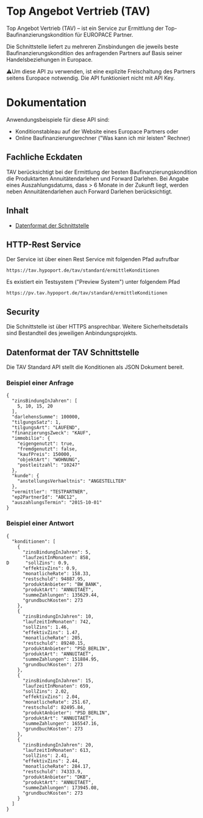  
# Top Angebot Vertrieb (TAV)
 
Top Angebot Vertrieb (TAV) – ist ein Service zur Ermittlung der Top-Baufinanzierungskondition für EUROPACE Partner.

Die Schnittstelle liefert zu mehreren Zinsbindungen die jeweils beste Baufinanzierungskondition des anfragenden Partners auf Basis seiner Handelsbeziehungen in Europace.

⚠️Um diese API zu verwenden, ist eine explizite Freischaltung des Partners seitens Europace notwendig. Die API funktioniert nicht mit API Key.

# Dokumentation

Anwendungsbeispiele für diese API sind:
 
* Konditionstableau auf der Website eines Europace Partners oder
* Online Baufinanzierungsrechner ("Was kann ich mir leisten" Rechner)
 
## Fachliche Eckdaten
 
TAV berücksichtigt bei der Ermittlung der besten Baufinanzierungskondition die Produktarten Annuitätendarlehen und Forward Darlehen.
Bei Angabe eines Auszahlungsdatums, dass > 6 Monate in der Zukunft liegt, werden neben Annuitätendarlehen auch Forward Darlehen berücksichtigt.

## Inhalt
* [Datenformat der Schnittstelle](#datenformat-der-tav-schnittstelle)

## HTTP-Rest Service
Der Service ist über einen Rest Service mit folgenden Pfad aufrufbar
```
https://tav.hypoport.de/tav/standard/ermittleKonditionen
```
Es existiert ein Testsystem ("Preview System") unter folgendem Pfad
```
https://pv.tav.hypoport.de/tav/standard/ermittleKonditionen
```

## Security
Die Schnittstelle ist über HTTPS ansprechbar. Weitere Sicherheitsdetails sind Bestandteil des jeweiligen Anbindungsprojekts.

## Datenformat der TAV Schnittstelle

Die TAV Standard API stellt die Konditionen als JSON Dokument bereit.

### Beispiel einer Anfrage
```
{
  "zinsBindungInJahren": [
    5, 10, 15, 20
  ],
  "darlehensSumme": 100000,
  "tilgungsSatz": 1,
  "tilgungsArt": "LAUFEND",
  "finanzierungsZweck": "KAUF",
  "immobilie": {
    "eigengenutzt": true,
    "fremdgenutzt": false,
    "kaufPreis": 150000,
    "objektArt": "WOHNUNG",
    "postleitzahl": "10247"
  },
  "kunde": {
    "anstellungsVerhaeltnis": "ANGESTELLTER"
  },
  "vermittler": "TESTPARTNER",
  "ep2PartnerId": "ABC12",
  "auszahlungsTermin": "2015-10-01"
}
```
 

### Beispiel einer Antwort
```
{
  "konditionen": [
    {
      "zinsBindungInJahren": 5,
      "laufzeitInMonaten": 858,
D      "sollZins": 0.9,
      "effektivZins": 0.9,
      "monatlicheRate": 158.33,
      "restschuld": 94887.95,
      "produktAnbieter": "BW_BANK",
      "produktArt": "ANNUITAET",
      "summeZahlungen": 135629.44,
      "grundbuchKosten": 273
    },
    {
      "zinsBindungInJahren": 10,
      "laufzeitInMonaten": 742,
      "sollZins": 1.46,
      "effektivZins": 1.47,
      "monatlicheRate": 205,
      "restschuld": 89240.15,
      "produktAnbieter": "PSD_BERLIN",
      "produktArt": "ANNUITAET",
      "summeZahlungen": 151884.95,
      "grundbuchKosten": 273
    },
    {
      "zinsBindungInJahren": 15,
      "laufzeitInMonaten": 659,
      "sollZins": 2.02,
      "effektivZins": 2.04,
      "monatlicheRate": 251.67,
      "restschuld": 82495.84,
      "produktAnbieter": "PSD_BERLIN",
      "produktArt": "ANNUITAET",
      "summeZahlungen": 165547.16,
      "grundbuchKosten": 273
    },
    {
      "zinsBindungInJahren": 20,
      "laufzeitInMonaten": 613,
      "sollZins": 2.41,
      "effektivZins": 2.44,
      "monatlicheRate": 284.17,
      "restschuld": 74333.9,
      "produktAnbieter": "DKB",
      "produktArt": "ANNUITAET",
      "summeZahlungen": 173945.08,
      "grundbuchKosten": 273
    }
  ]
}
```

